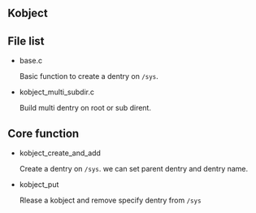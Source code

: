 Kobject
-------------------------------------------



## File list

  * base.c

    Basic function to create a dentry on `/sys`.

  * kobject_multi_subdir.c

    Build multi dentry on root or sub dirent.

## Core function

  * kobject_create_and_add

    Create a dentry on `/sys`. we can set parent dentry and dentry name.

  * kobject_put

    Rlease a kobject and remove specify dentry from `/sys`
